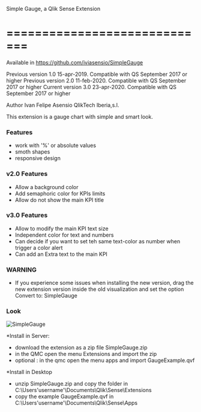 Simple Gauge, a Qlik Sense Extension 

=============================
==================================

Available in https://github.com/iviasensio/SimpleGauge

Previous version 1.0 15-apr-2019. Compatible with QS September 2017 or higher
Previous version 2.0 11-feb-2020. Compatible with QS September 2017 or higher
Current version 3.0 23-apr-2020. Compatible with QS September 2017 or higher

Author Ivan Felipe Asensio QlikTech Iberia,s.l.

This extension is a gauge chart with simple and smart look.

### Features
- work with '%' or absolute values 
- smoth shapes
- responsive design 

### v2.0 Features
- Allow a background color 
- Add semaphoric color for KPIs limits
- Allow do not show the main KPI title

### v3.0 Features
- Allow to modify the main KPI text size
- Independent color for text and numbers
- Can decide if you want to set teh same text-color as number when trigger a color alert
- Can add an Extra text to the main KPI

### WARNING
- If you experience some issues when installing the new version, drag the new extension version inside the old visualization and set the option Convert to: SimpleGauge 

### Look
![SimpleGauge](https://user-images.githubusercontent.com/11334576/153008005-1fbdda82-6340-4c4e-9449-88121a595805.png)



*Install in Server:
- download the extension as a zip file SimpleGauge.zip
- in the QMC open the menu Extensions and import the zip
- optional : in the qmc open the menu apps and import GaugeExample.qvf


*Install in Desktop
- unzip SimpleGauge.zip and copy the folder in C:\Users\'username'\Documents\Qlik\Sense\Extensions
- copy the example GaugeExample.qvf in C:\Users\'username'\Documents\Qlik\Sense\Apps
